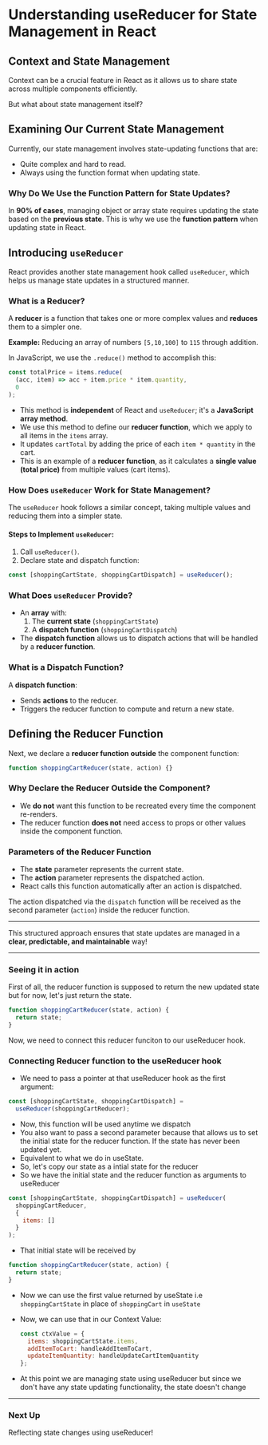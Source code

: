 # Understanding useReducer for State Management in React

## Context and State Management

Context can be a crucial feature in React as it allows us to share state across multiple components efficiently.

But what about state management itself?

## Examining Our Current State Management

Currently, our state management involves state-updating functions that are:

- Quite complex and hard to read.
- Always using the function format when updating state.

### Why Do We Use the Function Pattern for State Updates?

In **90% of cases**, managing object or array state requires updating the state based on the **previous state**. This is why we use the **function pattern** when updating state in React.

## Introducing `useReducer`

React provides another state management hook called `useReducer`, which helps us manage state updates in a structured manner.

### What is a Reducer?

A **reducer** is a function that takes one or more complex values and **reduces** them to a simpler one.

**Example:**
Reducing an array of numbers `[5,10,100]` to `115` through addition.

In JavaScript, we use the `.reduce()` method to accomplish this:

```jsx
const totalPrice = items.reduce(
  (acc, item) => acc + item.price * item.quantity,
  0
);
```

- This method is **independent** of React and `useReducer`; it's a **JavaScript array method**.
- We use this method to define our **reducer function**, which we apply to all items in the `items` array.
- It updates `cartTotal` by adding the price of each `item * quantity` in the cart.
- This is an example of a **reducer function**, as it calculates a **single value (total price)** from multiple values (cart items).

### How Does `useReducer` Work for State Management?

The `useReducer` hook follows a similar concept, taking multiple values and reducing them into a simpler state.

#### Steps to Implement `useReducer`:

1. Call `useReducer()`.
2. Declare state and dispatch function:

```jsx
const [shoppingCartState, shoppingCartDispatch] = useReducer();
```

### What Does `useReducer` Provide?

- An **array** with:
  1. The **current state** (`shoppingCartState`)
  2. A **dispatch function** (`shoppingCartDispatch`)
- The **dispatch function** allows us to dispatch actions that will be handled by a **reducer function**.

### What is a Dispatch Function?

A **dispatch function**:

- Sends **actions** to the reducer.
- Triggers the reducer function to compute and return a new state.

## Defining the Reducer Function

Next, we declare a **reducer function** **outside** the component function:

```jsx
function shoppingCartReducer(state, action) {}
```

### Why Declare the Reducer Outside the Component?

- We **do not** want this function to be recreated every time the component re-renders.
- The reducer function **does not** need access to props or other values inside the component function.

### Parameters of the Reducer Function

- The **state** parameter represents the current state.
- The **action** parameter represents the dispatched action.
- React calls this function automatically after an action is dispatched.

The action dispatched via the `dispatch` function will be received as the second parameter (`action`) inside the reducer function.

---

This structured approach ensures that state updates are managed in a **clear, predictable, and maintainable** way!

---

### Seeing it in action

First of all, the reducer function is supposed to return the new updated state but for now, let's just return the state.

```jsx
function shoppingCartReducer(state, action) {
  return state;
}
```

Now, we need to connect this reducer funciton to our useReducer hook.

### Connecting Reducer function to the useReducer hook

- We need to pass a pointer at that useReducer hook as the first argument:

```jsx
const [shoppingCartState, shoppingCartDispatch] =
  useReducer(shoppingCartReducer);
```

- Now, this function will be used anytime we dispatch
- You also want to pass a second parameter because that allows us to set the initial state for the reducer function. If the state has never been updated yet.
- Equivalent to what we do in useState.
- So, let's copy our state as a intial state for the reducer
- So we have the initial state and the reducer function as arguments to useReducer

```jsx
const [shoppingCartState, shoppingCartDispatch] = useReducer(
  shoppingCartReducer,
  {
    items: []
  }
);
```

- That initial state will be received by

```jsx
function shoppingCartReducer(state, action) {
  return state;
}
```

- Now we can use the first value returned by useState i.e `shoppingCartState` in place of `shoppingCart` in `useState`

- Now, we can use that in our Context Value:

  ```jsx
  const ctxValue = {
    items: shoppingCartState.items,
    addItemToCart: handleAddItemToCart,
    updateItemQuantity: handleUpdateCartItemQuantity
  };
  ```
- At this point we are managing state using useReducer but since we don't have any state updating functionality, the state doesn't change

---

### Next Up

Reflecting state changes using useReducer!
